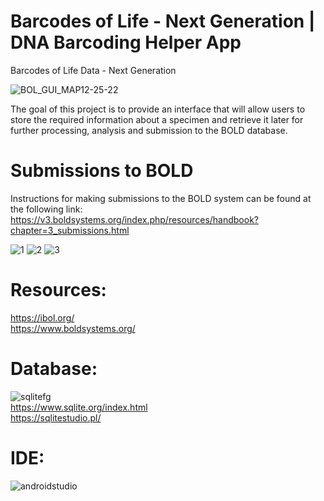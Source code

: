 # Barcodes of Life - Next Generation | DNA Barcoding Helper App  
Barcodes of Life Data - Next Generation

![BOL_GUI_MAP12-25-22](https://user-images.githubusercontent.com/22214754/209474641-4c5ebb57-7bea-4a86-86cd-4f4e7fc12cc0.gif)                

The goal of this project is to provide an interface that will allow users to store the required information about a specimen and retrieve it later for further processing, analysis and submission to the BOLD database.  

# Submissions to BOLD  
Instructions for making submissions to the BOLD system can be found at the following link:  
https://v3.boldsystems.org/index.php/resources/handbook?chapter=3_submissions.html  

![1](https://user-images.githubusercontent.com/22214754/208317701-5bf76483-6324-497e-8488-682b9eaec4d8.PNG)
![2](https://user-images.githubusercontent.com/22214754/208317704-60d88e29-51cc-4a06-910e-c537af146cab.PNG)
![3](https://user-images.githubusercontent.com/22214754/208317706-b52d70af-6eb8-47b9-bc5a-05db276d4f42.PNG) 

# **Resources:**  
https://ibol.org/  
https://www.boldsystems.org/  

# **Database:**        
![sqlitefg](https://user-images.githubusercontent.com/22214754/179894516-3059e142-fb38-40bc-a32c-65500a223eb1.png)    
https://www.sqlite.org/index.html    
https://sqlitestudio.pl/

# **IDE:**  
![androidstudio](https://user-images.githubusercontent.com/22214754/209419249-7c587875-f300-4b50-bb72-2658750240bf.png)  

